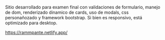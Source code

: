 Sitio desarrollado para examen final con validaciones de formulario, manejo de dom, renderizado dinamico de cards, uso de modals, css personañozado y framework bootstrap. Si bien es responsivo, está optimizado para desktop.

https://rammpante.netlify.app/
